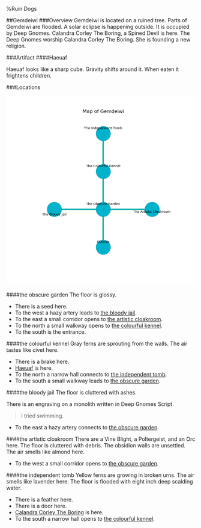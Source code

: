 %Ruin Dogs

##Gemdeiwi
###Overview
Gemdeiwi is located on a ruined tree. Parts of Gemdeiwi are flooded. A solar eclipse is happening outside. It is occupied by Deep Gnomes. <a name="Calandra-Corley-The-Boring"></a>Calandra Corley The Boring, a Spined Devil is here. The Deep Gnomes worship Calandra Corley The Boring. She  is founding a new religion. 



###Artifact
####<a name="Haeuaf"></a>Haeuaf


Haeuaf looks like a sharp cube. Gravity shifts around it. When eaten it frightens children. 





###Locations


![](../v2/images/Gemdeiwi.png)

####<a name="the-obscure-garden"></a>the obscure garden
The floor is glossy. 



* There is a seed here.
* To the west a hazy artery leads to [the bloody jail](#the-bloody-jail).
* To the east a small corridor opens to [the artistic cloakroom](#the-artistic-cloakroom).
* To the north a small walkway opens to [the colourful kennel](#the-colourful-kennel).
* To the south is the entrance.


####<a name="the-colourful-kennel"></a>the colourful kennel
Gray ferns are sprouting from the walls. The air tastes like civet here. 



* There is a brake here.
* [Haeuaf](#Haeuaf) is here.
* To the north a narrow hall connects to [the independent tomb](#the-independent-tomb).
* To the south a small walkway leads to [the obscure garden](#the-obscure-garden).


####<a name="the-bloody-jail"></a>the bloody jail
The floor is cluttered with ashes. 

There is an engraving on a monolith written in Deep Gnomes Script. 

> I tried swimming.
>


* To the east a hazy artery connects to [the obscure garden](#the-obscure-garden).


####<a name="the-artistic-cloakroom"></a>the artistic cloakroom
There are a Vine Blight, a Poltergeist, and an Orc here. The floor is cluttered with debris. The obsidion walls are unsettled. The air smells like almond here. 



* To the west a small corridor opens to [the obscure garden](#the-obscure-garden).


####<a name="the-independent-tomb"></a>the independent tomb
Yellow ferns are growing in broken urns. The air smells like lavender here. The floor is flooded with eight inch deep scalding water. 



* There is a feather here.
* There is a door here.
* [Calandra Corley The Boring](#Calandra-Corley-The-Boring) is here.
* To the south a narrow hall opens to [the colourful kennel](#the-colourful-kennel).


